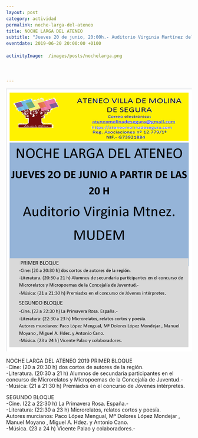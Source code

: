 ```yaml
---
layout: post
category: actividad
permalink: noche-larga-del-ateneo
title: NOCHE LARGA DEL ATENEO    
subtitle: "Jueves 20 de junio, 20:00h.- Auditorio Virginia Martínez del MUDEM"
eventdate: 2019-06-20 20:00:00 +0100

activityImage:  /images/posts/nochelarga.png  
     


---
```


![cartel](/images/posts/nochelarga.png)  

NOCHE LARGA DEL ATENEO 2019
PRIMER BLOQUE  
-Cine:  (20 a 20:30 h) dos cortos de autores de la región.  
-Literatura.   (20:30 a 21 h)  Alumnos de secundaria participantes en el concurso de Microrelatos y Micropoemas de la Concejalía de Juventud.-  
-Música:  (21 a 21:30 h) Premiadxs en el concurso de Jóvenes intérpretes.  

SEGUNDO BLOQUE  
-Cine. (22 a 22:30 h)  La Primavera Rosa.  España.-   
-Literatura:  (22:30 a 23 h)  Microrelatos, relatos cortos y poesía.  
Autores murcianos:  Paco López Mengual, Mª Dolores López Mondejar , Manuel Moyano , Miguel A. Hdez. y Antonio Cano.  
-Música.  (23  a 24 h) Vicente Palao y colaboradores.-  
